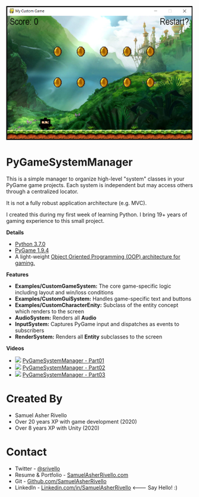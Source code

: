 <img src="https://raw.githubusercontent.com/RivelloMultimediaConsulting/PyGameSystemManager/master/Documentation/PyGameSystemManager_Screenshot01.png" width="500" />

PyGameSystemManager
=============
  
This is a simple manager to organize high-level "system" classes in your PyGame game projects. Each system is independent but may access others through a centralized locator. 

It is not a fully robust application architecture (e.g. MVC).

I created this during my first week of learning Python. I bring 19+ years of gaming experience to this small project.

**Details**

* <a href="https://www.python.org/" target="_blank">Python 3.7.0</a>
* <a href="https://www.pygame.org/" target="_blank">PyGame 1.9.4</a>
* A light-weight <a href="https://en.wikipedia.org/wiki/Object-oriented_programming" target="_blank">Object Oriented Programming (OOP) architecture for gaming.</a>

**Features**

* **Examples/CustomGameSystem:** The core game-specific logic including layout and win/loss conditions
* **Examples/CustomGuiSystem:** Handles game-specific text and buttons
* **Examples/CustomCharacterEnity:** Subclass of the entity concept which renders to the screen
* **AudioSystem:** Renders all **Audio**
* **InputSystem:** Captures PyGame input and dispatches as events to subscribers
* **RenderSystem:** Renders all **Entity** subclasses to the screen

**Videos**

* <img src="https://cdn2.iconfinder.com/data/icons/social-media-2161/512/Line-icon_movies_social_videos_web_youtube-512.png" width = "30"> <a href="https://youtu.be/XLIMAjdPhpE" target="_blank">PyGameSystemManager - Part01</a>
* <img src="https://cdn2.iconfinder.com/data/icons/social-media-2161/512/Line-icon_movies_social_videos_web_youtube-512.png" width = "30"> <a href="https://youtu.be/qjA9vYtS54c" target="_blank">PyGameSystemManager - Part02</a>
* <img src="https://cdn2.iconfinder.com/data/icons/social-media-2161/512/Line-icon_movies_social_videos_web_youtube-512.png" width = "30"> <a href="https://youtu.be/0WFjoRviPvM" target="_blank">PyGameSystemManager - Part03</a>
  
Created By
=============

- Samuel Asher Rivello 
- Over 20 years XP with game development (2020)
- Over 8 years XP with Unity (2020)

Contact
=============

- Twitter - <a href="https://twitter.com/srivello/">@srivello</a>
- Resume & Portfolio - <a href="http://www.SamuelAsherRivello.com">SamuelAsherRivello.com</a>
- Git - <a href="https://github.com/SamuelAsherRivello/">Github.com/SamuelAsherRivello</a>
- LinkedIn - <a href="https://Linkedin.com/in/SamuelAsherRivello">Linkedin.com/in/SamuelAsherRivello</a> <--- Say Hello! :)





